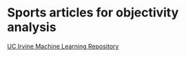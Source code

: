 # Sports articles for objectivity analysis
[UC Irvine Machine Learning Repository](https://archive.ics.uci.edu/ml/datasets/Sports+articles+for+objectivity+analysis)